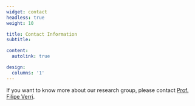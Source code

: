 ```yaml
---
widget: contact
headless: true
weight: 10

title: Contact Information
subtitle:

content:
  autolink: true

design:
  columns: '1'
---
```


If you want to know more about our research group, please contact [Prof. Filipe
Verri](/author/filipe-a.-n.-verri/).
